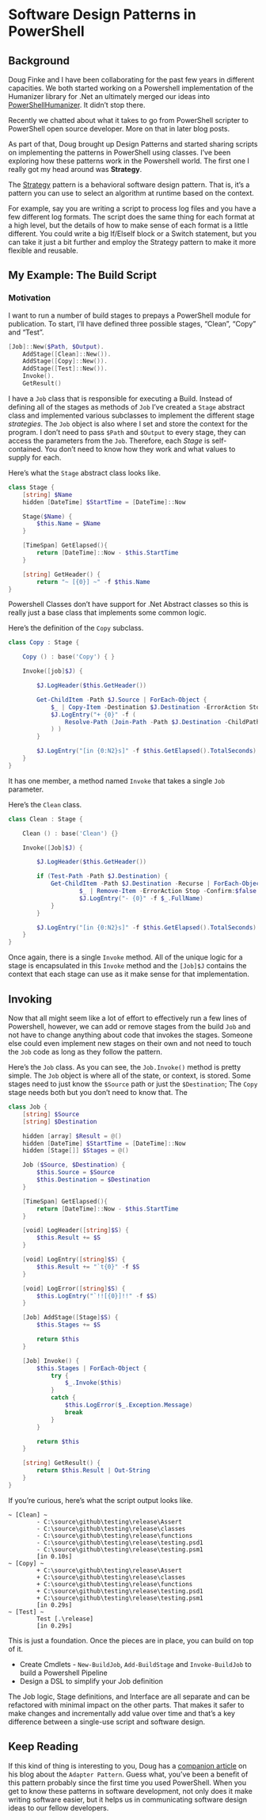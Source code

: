 # Software Design Patterns in PowerShell

## Background

Doug Finke and I have been collaborating for the past few years in different capacities. We both started working on a Powershell implementation of the Humanizer library for .Net an ultimately merged our ideas into [PowerShellHumanizer](https://github.com/dfinke/powershellhumanizer). It didn’t stop there.

Recently we chatted about what it takes to go from PowerShell scripter to PowerShell open source developer. More on that in later blog posts.

As part of that, Doug brought up Design Patterns and started sharing scripts on implementing the patterns in PowerShell using classes. I’ve been exploring how these patterns work in the Powershell world. The first one I really got my head around was **Strategy**.

The [Strategy](https://en.wikipedia.org/wiki/Strategy_pattern) pattern is a behavioral software design pattern. That is, it’s a pattern you can use to select an algorithm at runtime based on the context.

For example, say you are writing a script to process log files and you have a few different log formats. The script does the same thing for each format at a high level, but the details of how to make sense of each format is a little different. You could write a big If/ElseIf block or a Switch statement, but you can take it just a bit further and employ the Strategy pattern to make it more flexible and reusable.

## My Example: The Build Script

### Motivation

I want to run a number of build stages to prepays a PowerShell module for publication. To start, I’ll have defined three possible stages, “Clean”, “Copy” and “Test”.

```powershell
[Job]::New($Path, $Output).
    AddStage([Clean]::New()).
    AddStage([Copy]::New()).
    AddStage([Test]::New()).
    Invoke().
    GetResult()
```

I have a `Job` class that is responsible for executing a Build. Instead of defining all of the stages as methods of `Job` I’ve created a `Stage` abstract class and implemented various subclasses to implement the different stage _strategies_. The `Job` object is also where I set and store the context for the program. I don’t need to pass `$Path` and `$Output` to every stage, they can access the parameters from the `Job`. Therefore, each _Stage_ is self-contained. You don’t need to know how they work and what values to supply for each.

Here’s what the `Stage` abstract class looks like.

```powershell
class Stage {
    [string] $Name
    hidden [DateTime] $StartTime = [DateTime]::Now

    Stage($Name) {
        $this.Name = $Name
    }

    [TimeSpan] GetElapsed(){
        return [DateTime]::Now - $this.StartTime
    }

    [string] GetHeader() {
        return "~ [{0}] ~" -f $this.Name
}
```

Powershell Classes don’t have support for .Net Abstract classes so this is really just a base class that implements some common logic.

Here’s the definition of the `Copy` subclass.

```powershell
class Copy : Stage {

    Copy () : base('Copy') { }

    Invoke([job]$J) {

        $J.LogHeader($this.GetHeader())

        Get-ChildItem -Path $J.Source | ForEach-Object {
            $_ | Copy-Item -Destination $J.Destination -ErrorAction Stop -Recurse
            $J.LogEntry("+ {0}" -f (
                Resolve-Path (Join-Path -Path $J.Destination -ChildPath $_.Name)
            ) )
        }

        $J.LogEntry("[in {0:N2}s]" -f $this.GetElapsed().TotalSeconds)
    }
}
```

It has one member, a method named `Invoke` that takes a single `Job` parameter.

Here’s the `Clean` class.

```powershell
class Clean : Stage {

    Clean () : base('Clean') {}

    Invoke([Job]$J) {

        $J.LogHeader($this.GetHeader())

        if (Test-Path -Path $J.Destination) {
            Get-ChildItem -Path $J.Destination -Recurse | ForEach-Object {
                    $_ | Remove-Item -ErrorAction Stop -Confirm:$false -Recurse
                    $J.LogEntry("- {0}" -f $_.FullName)
            }
        }

        $J.LogEntry("[in {0:N2}s]" -f $this.GetElapsed().TotalSeconds)
    }
}
```

Once again, there is a single `Invoke` method. All of the unique logic for a stage is encapsulated in this `Invoke` method and the `[Job]$J` contains the context that each stage can use as it make sense for that implementation.

## Invoking

Now that all might seem like a lot of effort to effectively run a few lines of Powershell, however, we can add or remove stages from the build `Job` and not have to change anything about code that invokes the stages. Someone else could even implement new stages on their own and not need to touch the `Job` code as long as they follow the pattern.

Here’s the `Job` class. As you can see, the `Job.Invoke()` method is pretty simple. The `Job` object is where all of the state, or context, is stored. Some stages need to just know the `$Source` path or just the `$Destination`; The `Copy` stage needs both but you don’t need to know that. The

```powershell
class Job {
    [string] $Source
    [string] $Destination

    hidden [array] $Result = @()
    hidden [DateTime] $StartTime = [DateTime]::Now
    hidden [Stage[]] $Stages = @()

    Job ($Source, $Destination) {
        $this.Source = $Source
        $this.Destination = $Destination
    }

    [TimeSpan] GetElapsed(){
        return [DateTime]::Now - $this.StartTime
    }

    [void] LogHeader([string]$S) {
        $this.Result += $S
    }

    [void] LogEntry([string]$S) {
        $this.Result += "`t{0}" -f $S
    }

    [void] LogError([string]$S) {
        $this.LogEntry("`!![{0}]!!" -f $S)
    }

    [Job] AddStage([Stage]$S) {
        $this.Stages += $S

        return $this
    }

    [Job] Invoke() {
        $this.Stages | ForEach-Object {
            try {
                $_.Invoke($this)
            }
            catch {
                $this.LogError($_.Exception.Message)
                break
            }
        }

        return $this
    }

    [string] GetResult() {
        return $this.Result | Out-String
    }
}
```

If you’re curious, here’s what the script output looks like.

```shell
~ [Clean] ~
        - C:\source\github\testing\release\Assert
        - C:\source\github\testing\release\classes
        - C:\source\github\testing\release\functions
        - C:\source\github\testing\release\testing.psd1
        - C:\source\github\testing\release\testing.psm1
        [in 0.10s]
~ [Copy] ~
        + C:\source\github\testing\release\Assert
        + C:\source\github\testing\release\classes
        + C:\source\github\testing\release\functions
        + C:\source\github\testing\release\testing.psd1
        + C:\source\github\testing\release\testing.psm1
        [in 0.29s]
~ [Test] ~
        Test [.\release]
        [in 0.29s]
```

This is just a foundation. Once the pieces are in place, you can build on top of it.

*   Create Cmdlets - `New-BuildJob`, `Add-BuildStage` and `Invoke-BuildJob` to build a Powershell Pipeline
*   Design a DSL to simplify your Job definition

The Job logic, Stage definitions, and Interface are all separate and can be refactored with minimal impact on the other parts. That makes it safer to make changes and incrementally add value over time and that’s a key difference between a single-use script and software design.

## Keep Reading

If this kind of thing is interesting to you, Doug has a [companion article](https://dfinke.github.io/powershell,%20design%20patterns/2018/04/13/PowerShell-And-Design-Patterns.html) on his blog about the `Adapter Pattern`. Guess what, you’ve been a benefit of this pattern probably since the first time you used PowerShell. When you get to know these patterns in software development, not only does it make writing software easier, but it helps us in communicating software design ideas to our fellow developers.
